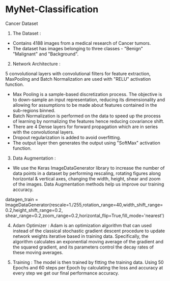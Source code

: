 
# MyNet-Classification
Cancer Dataset

1. The Dataset : 
- Contains 4188 images from a medical research of Cancer tumors.
- The dataset has images belonging to three classes - "Benign" "Malignant" and "Background".


2. Network Architecture :

5 convolutional layers with convolutional filters for feature extraction, MaxPooling and Batch Normalization are used with "RELU"  activation function.
- Max Pooling is a sample-based discretization process. The objective is to down-sample an input representation, reducing its
  dimensionality and allowing for assumptions to be made about features contained in the sub-regions binned.
- Batch Normalization is performed on the data to speed up the process of learning by normalizing the features hence reducing covariance
  shift.
- There are 4 Dense layers for forward propagation which are in series with the convolutional layers.
- Dropout regularization is added to avoid overfitting.
- The output layer then generates the output using "SoftMax" activation function.

  
3. Data Augmentation :
- We use the Keras ImageDataGenerator library to increase the number of data points in a dataset by performing rescaling, rotating figures along horizontal & vertical axes, changing the width, height, shear and zoom of the images. Data Augmentation methods help us improve our training accuracy. 

datagen_train = ImageDataGenerator(rescale=1./255,rotation_range=40,width_shift_range=0.2,height_shift_range=0.2,
                                   shear_range=0.2,zoom_range=0.2,horizontal_flip=True,fill_mode='nearest')


4. Adam Optimizer : Adam is an optimization algorithm that can used instead of the classical stochastic gradient descent procedure to update network weights iterative based in training data. Specifically, the algorithm calculates an exponential moving average of the gradient and the squared gradient, and its parameters control the decay rates of these moving averages. 

5. Training : The model is then trained by fitting the training data. Using 50 Epochs and 60 steps per Epoch by calculating the loss and accuracy at every step we get our final performance accuracy.  
